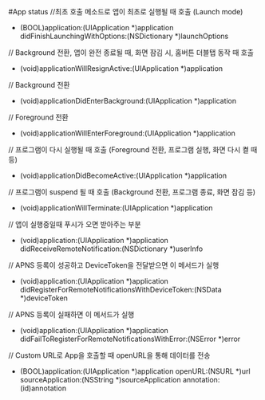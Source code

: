 #App status
//최초 호출 메소드로 앱이 최초로 실행될 때 호출 (Launch mode)
- (BOOL)application:(UIApplication *)application didFinishLaunchingWithOptions:(NSDictionary *)launchOptions

// Background 전환, 앱이 완전 종료될 때, 화면 잠김 시, 홈버튼 더블탭 동작 때 호출
- (void)applicationWillResignActive:(UIApplication *)application

// Background 전환
- (void)applicationDidEnterBackground:(UIApplication *)application

// Foreground 전환
- (void)applicationWillEnterForeground:(UIApplication *)application

// 프로그램이 다시 실행될 때 호출 (Foreground 전환, 프로그램 실행, 화면 다시 켤 때 등)
- (void)applicationDidBecomeActive:(UIApplication *)application

// 프로그램이 suspend 될 때 호출 (Background 전환, 프로그램 종료, 화면 잠김 등)
- (void)applicationWillTerminate:(UIApplication *)application

// 앱이 실행중일때 푸시가 오면 받아주는 부분
- (void)application:(UIApplication *)application didReceiveRemoteNotification:(NSDictionary *)userInfo

// APNS 등록이 성공하고 DeviceToken을 전달받으면 이 메서드가 실행
- (void)application:(UIApplication *)application didRegisterForRemoteNotificationsWithDeviceToken:(NSData *)deviceToken

// APNS 등록이 실패하면 이 메서드가 실행
- (void)application:(UIApplication *)application didFailToRegisterForRemoteNotificationsWithError:(NSError *)error

// Custom URL로 App을 호출할 때 openURL을 통해 데이터를 전송
- (BOOL)application:(UIApplication *)application openURL:(NSURL *)url sourceApplication:(NSString *)sourceApplication annotation:(id)annotation

